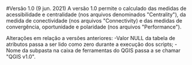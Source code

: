 #Versão 1.0 (9 jun. 2021)
A versão 1.0 permite o calculado das medidas de acessibilidade e centralidade (nos arquivos denominados "Centrality"), da medida de conectividade (nos arquivos "Connectivity)
e das medidas de convergência, oportunidade e polaridade (nos arquivos "Performance").

Alterações em relação a versões anteriores:
-Valor NULL da tabela de atributos passa a ser lido como zero durante a execução dos scripts;
-Nome da subpasta na caixa de ferramentas do QGIS passa a se chamar "QGIS v1.0".
